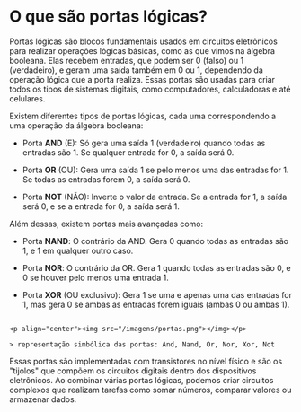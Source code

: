 # O que são portas lógicas?

Portas lógicas são blocos fundamentais usados em circuitos eletrônicos para realizar operações lógicas básicas, como as que vimos na álgebra booleana. Elas recebem entradas, que podem ser 0 (falso) ou 1 (verdadeiro), e geram uma saída também em 0 ou 1, dependendo da operação lógica que a porta realiza. Essas portas são usadas para criar todos os tipos de sistemas digitais, como computadores, calculadoras e até celulares.

Existem diferentes tipos de portas lógicas, cada uma correspondendo a uma operação da álgebra booleana:

- Porta **AND** (E): Só gera uma saída 1 (verdadeiro) quando todas as entradas são 1. Se qualquer entrada for 0, a saída será 0.

- Porta **OR** (OU): Gera uma saída 1 se pelo menos uma das entradas for 1. Se todas as entradas forem 0, a saída será 0.

- Porta **NOT** (NÃO): Inverte o valor da entrada. Se a entrada for 1, a saída será 0, e se a entrada for 0, a saída será 1.

Além dessas, existem portas mais avançadas como:

- Porta **NAND**: O contrário da AND. Gera 0 quando todas as entradas são 1, e 1 em qualquer outro caso.

- Porta **NOR**: O contrário da OR. Gera 1 quando todas as entradas são 0, e 0 se houver pelo menos uma entrada 1.

- Porta **XOR** (OU exclusivo): Gera 1 se uma e apenas uma das entradas for 1, mas gera 0 se ambas as entradas forem iguais (ambas 0 ou ambas 1).

```admonish info

<p align="center"><img src="/imagens/portas.png"></img></p>

> representação simbólica das portas: And, Nand, Or, Nor, Xor, Not

```

Essas portas são implementadas com transistores no nível físico e são os "tijolos" que compõem os circuitos digitais dentro dos dispositivos eletrônicos. Ao combinar várias portas lógicas, podemos criar circuitos complexos que realizam tarefas como somar números, comparar valores ou armazenar dados.
